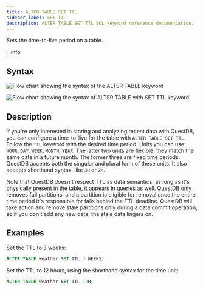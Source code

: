 ```yaml
---
title: ALTER TABLE SET TTL
sidebar_label: SET TTL
description: ALTER TABLE SET TTL SQL keyword reference documentation.
---
```


Sets the time-to-live period on a table.

:::info

## Syntax

![Flow chart showing the syntax of the ALTER TABLE keyword](/images/docs/diagrams/alterTable.svg)

![Flow chart showing the syntax of ALTER TABLE with SET TTL keyword](/images/docs/diagrams/setTtl.svg)

## Description

If you're only interested in storing and analyzing recent data with QuestDB, you
can configure a time-to-live for the table with `ALTER TABLE SET TTL`. Follow the
`TTL` keyword with the desired time period. Units you can use: `HOUR`, `DAY`,
`WEEK`, `MONTH`, `YEAR`. The latter two units are flexible: they match the same
date in a future month. The former three are fixed time periods. QuestDB accepts
both the singular and plural form of these units. It also accepts shorthand
syntax, like `3H` or `2M`.

Note that QuestDB doesn't respect TTL as data semantics: as long as it's
physically present in the table, it appears in queries as well. QuestDB only
removes full partitions, and a partition is eligible for removal once the entire
time period it's responsible for falls behind the TTL deadline. QuestDB will
take action and remove stale partitions only during a data commit operation, so
if you don't add any new data, the stale data lingers on.

## Examples

Set the TTL to 3 weeks:

```sql
ALTER TABLE weather SET TTL 3 WEEKS;
```

Set the TTL to 12 hours, using the shorthand syntax for the time unit:

```sql
ALTER TABLE weather SET TTL 12H;
```

